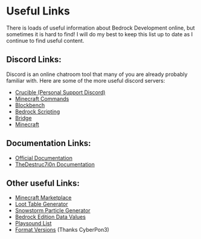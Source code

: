 # Useful Links

There is loads of useful information about Bedrock Development online, but sometimes it is hard to find! I will do my best to keep this list up to date as I continue to find useful content.

## Discord Links:
Discord is an online chatroom tool that many of you are already probably familiar with. Here are some of the more useful discord servers:

 - [Crucible (Personal Support Discord)](https://discord.gg/XjV87YN)
 - [Minecraft Commands](https://discord.gg/QAFXFtZ)
 - [Blockbench](http://discord.gg/fZQbxbg)
 - [Bedrock Scripting](https://discord.gg/46JUdQb)
 - [Bridge](https://discord.gg/NxKuWuA)
 - [Minecraft](https://discord.gg/minecraft)

## Documentation Links:
 - [Official Documentation](https://minecraft.gamepedia.com/Add-on)
 - [TheDestruc7i0n Documentation](https://bedrock.dev/)

## Other useful Links:
 - [Minecraft Marketplace](https://www.minecraft.net/en-us/catalog)
 - [Loot Table Generator](https://amaury.carrade.eu/minecraft/loot_tables)
 - [Snowstorm Particle Generator](https://jannisx11.github.io/snowstorm/)
 - [Bedrock Edition Data Values](https://minecraft.gamepedia.com/Bedrock_Edition_data_values)
 - [Playsound List](http://www.theredengineer.com/1.9-playsound-list.html)
 - [Format Versions](https://gist.github.com/Tschrock/e6615f93f0db82ef30ada63f9ad670ac) (Thanks CyberPon3)




